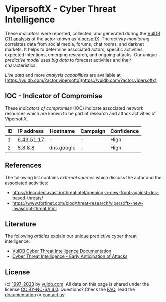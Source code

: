 # VipersoftX - Cyber Threat Intelligence

These _indicators_ were reported, collected, and generated during the [VulDB CTI analysis](https://vuldb.com/?kb.cti) of the actor known as [VipersoftX](https://vuldb.com/?actor.vipersoftx). The _activity monitoring_ correlates data from social media, forums, chat rooms, and darknet markets. It helps to determine associated actors, specific activities, expected intentions, emerging research, and ongoing attacks. Our unique _predictive model_ uses _big data_ to forecast activities and their characteristics.

_Live data_ and more _analysis capabilities_ are available at [https://vuldb.com/?actor.vipersoftx](https://vuldb.com/?actor.vipersoftx)

## IOC - Indicator of Compromise

These _indicators of compromise_ (IOC) indicate associated network resources which are known to be part of research and attack activities of VipersoftX.

ID | IP address | Hostname | Campaign | Confidence
-- | ---------- | -------- | -------- | ----------
1 | [6.43.51.17](https://vuldb.com/?ip.6.43.51.17) | - | - | High
2 | [8.8.8.8](https://vuldb.com/?ip.8.8.8.8) | dns.google | - | High

## References

The following list contains _external sources_ which discuss the actor and the associated activities:

* https://decoded.avast.io/threatintel/opening-a-new-front-against-dns-based-threats/
* https://www.fortinet.com/blog/threat-research/vipersoftx-new-javascript-threat.html

## Literature

The following _articles_ explain our unique predictive cyber threat intelligence:

* [VulDB Cyber Threat Intelligence Documentation](https://vuldb.com/?kb.cti)
* [Cyber Threat Intelligence - Early Anticipation of Attacks](https://www.scip.ch/en/?labs.20201022)

## License

(c) [1997-2023](https://vuldb.com/?kb.changelog) by [vuldb.com](https://vuldb.com/?kb.about). All data on this page is shared under the license [CC BY-NC-SA 4.0](https://creativecommons.org/licenses/by-nc-sa/4.0/). Questions? Check the [FAQ](https://vuldb.com/?kb.faq), read the [documentation](https://vuldb.com/?kb) or [contact us](https://vuldb.com/?contact)!
